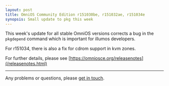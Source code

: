 ```yaml
---
layout: post
title: OmniOS Community Edition r151030be, r151032ae, r151034e
synopsis: Small update to pkg this week
---
```


This week's update for all stable OmniOS versions corrects a bug in the
`pkgdepend` command which is important for illumos developers.

For r151034, there is also a fix for cdrom support in kvm zones.

For further details, please see
[https://omniosce.org/releasenotes](/releasenotes.html)

---

Any problems or questions, please [get in touch](/about/contact.html).

